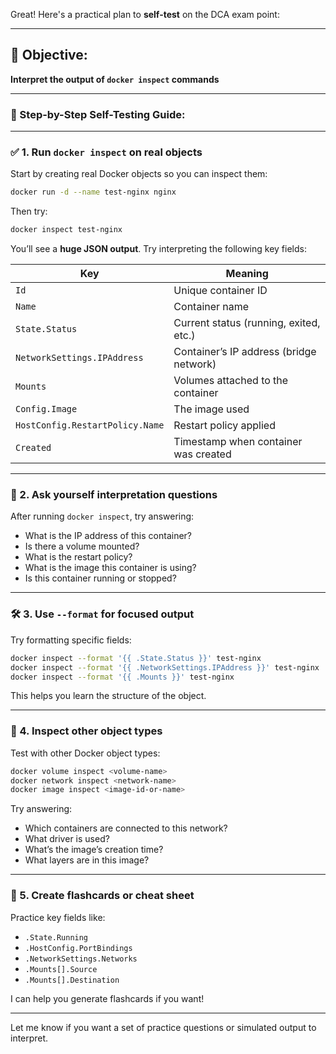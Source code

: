 Great! Here's a practical plan to **self-test** on the DCA exam point:

---

## 🧪 Objective:  
**Interpret the output of `docker inspect` commands**

---

### 🔧 Step-by-Step Self-Testing Guide:

---

### ✅ 1. **Run `docker inspect` on real objects**

Start by creating real Docker objects so you can inspect them:

```bash
docker run -d --name test-nginx nginx
```

Then try:

```bash
docker inspect test-nginx
```

You’ll see a **huge JSON output**. Try interpreting the following key fields:

| Key | Meaning |
|-----|---------|
| `Id` | Unique container ID |
| `Name` | Container name |
| `State.Status` | Current status (running, exited, etc.) |
| `NetworkSettings.IPAddress` | Container’s IP address (bridge network) |
| `Mounts` | Volumes attached to the container |
| `Config.Image` | The image used |
| `HostConfig.RestartPolicy.Name` | Restart policy applied |
| `Created` | Timestamp when container was created |

---

### 🧠 2. **Ask yourself interpretation questions**

After running `docker inspect`, try answering:

- What is the IP address of this container?
- Is there a volume mounted?
- What is the restart policy?
- What is the image this container is using?
- Is this container running or stopped?

---

### 🛠️ 3. **Use `--format` for focused output**

Try formatting specific fields:

```bash
docker inspect --format '{{ .State.Status }}' test-nginx
docker inspect --format '{{ .NetworkSettings.IPAddress }}' test-nginx
docker inspect --format '{{ .Mounts }}' test-nginx
```

This helps you learn the structure of the object.

---

### 🧪 4. **Inspect other object types**

Test with other Docker object types:

```bash
docker volume inspect <volume-name>
docker network inspect <network-name>
docker image inspect <image-id-or-name>
```

Try answering:
- Which containers are connected to this network?
- What driver is used?
- What’s the image’s creation time?
- What layers are in this image?

---

### 📝 5. **Create flashcards or cheat sheet**

Practice key fields like:
- `.State.Running`
- `.HostConfig.PortBindings`
- `.NetworkSettings.Networks`
- `.Mounts[].Source`
- `.Mounts[].Destination`

I can help you generate flashcards if you want!

---

Let me know if you want a set of practice questions or simulated output to interpret.
